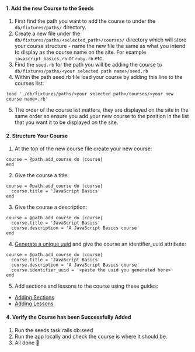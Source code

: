 #### 1. Add the new Course to the Seeds

1. First find the path you want to add the course to under the `db/fixtures/paths/` directory.
2. Create a new file under the `db/fixtures/paths/<selected_path>/courses/` directory which will store your course structure - name the new file the same as what you intend to display as the course name on the site. For example `javascript_basics.rb` or `ruby.rb` etc.
3. Find the `seed.rb` for the path you will be adding the course to `db/fixtures/paths/<your selected path name>/seed.rb`
4. Within the path seed.rb file load your course by adding this line to the courses list: 
```
load './db/fixtures/paths/<your selected path>/courses/<your new course name>.rb'
```
5. The order of the course list matters, they are displayed on the site in the same order so ensure you add your new course to the position in the list that you want it to be displayed on the site. 

#### 2. Structure Your Course
1. At the top of the new course file create your new course:
 ```
course = @path.add_course do |course|
end
```

2. Give the course a title:
```
course = @path.add_course do |course|
  course.title = 'JavaScript Basics'
end
```

3. Give the course a description:
```
course = @path.add_course do |course|
  course.title = 'JavaScript Basics'
  course.description = 'A JavaScript Basics course'
end
```

4. [Generate a unique uuid](https://www.uuidgenerator.net/version4) and give the course an identifier_uuid attribute:
```
course = @path.add_course do |course|
  course.title = 'JavaScript Basics'
  course.description = 'A JavaScript Basics course'
  course.identifier_uuid = '<paste the uuid you generated here>'
end
```

5. Add sections and lessons to the course using these guides: 
* [Adding Sections](https://github.com/TheOdinProject/theodinproject/wiki/Adding-a-Section)
* [Adding Lessons](https://github.com/TheOdinProject/theodinproject/wiki/Adding-a-Lesson-to-the-Curriculum)

#### 4. Verify the Course has been Successfully Added
1. Run the seeds task rails db:seed
2. Run the app locally and check the course is where it should be.
3. All done 🎉